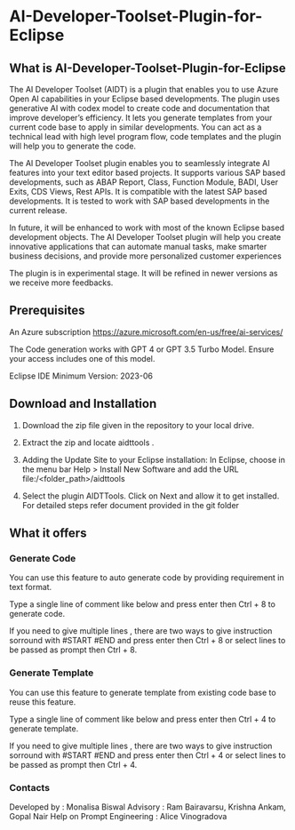 # AI-Developer-Toolset-Plugin-for-Eclipse
## What is AI-Developer-Toolset-Plugin-for-Eclipse
The AI Developer Toolset (AIDT) is a plugin that enables you to use Azure Open AI capabilities in your Eclipse based developments. The plugin uses generative AI with codex model to create code and documentation that improve developer’s efficiency. It lets you generate templates from your current code base to apply in similar developments. You can act as a technical lead with high level program flow, code templates and the plugin will help you to generate the code.

The AI Developer Toolset plugin enables you to seamlessly integrate AI features into your text editor based projects. It supports various SAP based developments, such as ABAP Report, Class, Function Module, BADI, User Exits, CDS Views, Rest APIs. It is compatible with the latest SAP based developments. It is tested to work with SAP based developments in the current release.

In future, it will be enhanced to work with most of the known Eclipse based development objects. The AI Developer Toolset plugin will help you create innovative applications that can automate manual tasks, make smarter business decisions, and provide more personalized customer experiences

The plugin is in experimental stage. It will be refined in newer versions as we receive more feedbacks.

## Prerequisites
An Azure subscription  https://azure.microsoft.com/en-us/free/ai-services/

The Code generation works with GPT 4 or GPT 3.5 Turbo Model. Ensure your access includes one of this model.

Eclipse IDE Minimum Version: 2023-06

## Download and Installation
1. Download the zip file given in the repository to your local drive.

2. Extract the zip and locate aidttools .

3. Adding the Update Site to your Eclipse installation:
In Eclipse, choose in the menu bar Help > Install New Software and add the URL file:/<folder_path>/aidttools

4. Select the plugin AIDTTools. Click on Next and allow it to get installed. For detailed steps refer document provided in the git folder

## What it offers
### Generate Code
You can use this feature to auto generate code by providing requirement in text format. 

Type a single line of comment like below and press enter then Ctrl + 8 to generate code.

If you need to give multiple lines , there are two ways to give instruction 
sorround with #START #END and press enter then Ctrl + 8 
or select lines to be passed as prompt then Ctrl + 8.

### Generate Template
You can use this feature to generate template from existing code base to reuse this feature. 

Type a single line of comment like below and press enter then Ctrl + 4 to generate template.

If you need to give multiple lines , there are two ways to give instruction 
sorround with #START #END and press enter then Ctrl + 4
or select lines to be passed as prompt then Ctrl + 4.
### Contacts 
Developed by : Monalisa Biswal
Advisory : Ram Bairavarsu, Krishna Ankam, Gopal Nair
Help on Prompt Engineering : Alice Vinogradova



   




